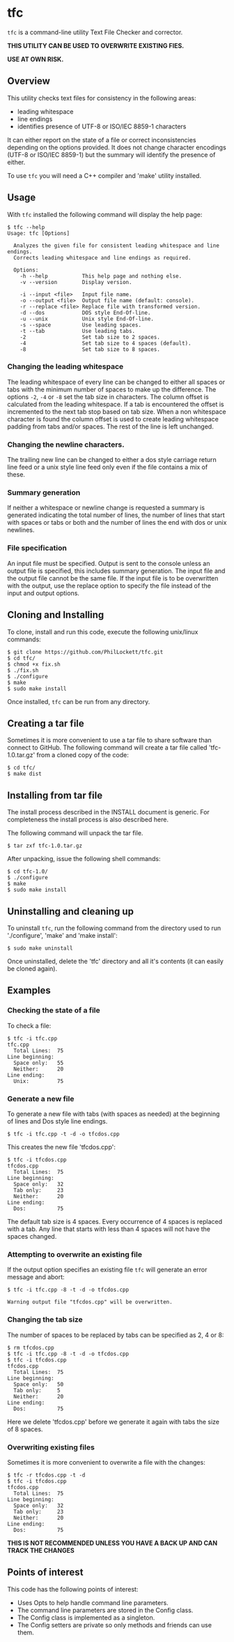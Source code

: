 # tfc
`tfc` is a command-line utility Text File Checker and corrector.

**THIS UTILITY CAN BE USED TO OVERWRITE EXISTING FIES.**

**USE AT OWN RISK.**

## Overview
This utility checks text files for consistency in the following areas:
  * leading whitespace
  * line endings
  * identifies presence of UTF-8 or ISO/IEC 8859-1 characters

It can either report on the state of a file or correct inconsistencies
depending on the options provided.
It does not change character encodings (UTF-8 or ISO/IEC 8859-1) but the
summary will identify the presence of either.

To use `tfc` you will need a C++ compiler and 'make' utility installed. 

## Usage
With `tfc` installed the following command will display the help page:

    $ tfc --help
    Usage: tfc [Options]
    
      Analyzes the given file for consistent leading whitespace and line endings.
      Corrects leading whitespace and line endings as required.
    
      Options:
        -h --help           This help page and nothing else.
        -v --version        Display version.

        -i --input <file>   Input file name.
        -o --output <file>  Output file name (default: console).
        -r --replace <file> Replace file with transformed version.
        -d --dos            DOS style End-Of-line.
        -u --unix           Unix style End-Of-line.
        -s --space          Use leading spaces.
        -t --tab            Use leading tabs.
        -2                  Set tab size to 2 spaces.
        -4                  Set tab size to 4 spaces (default).
        -8                  Set tab size to 8 spaces.

### Changing the leading whitespace
The leading whitespace of every line can be changed to either all spaces or
tabs with the minimum number of spaces to make up the difference. The options
`-2`, `-4` or `-8` set the tab size in characters. The column offset is
calculated from the leading whitespace. If a tab is encountered the offset is
incremented to the next tab stop based on tab size. When a non whitespace
character is found the column offset is used to create leading whitespace
padding from tabs and/or spaces. The rest of the line is left unchanged.

### Changing the newline characters.
The trailing new line can be changed to either a dos style carriage return line
feed or a unix style line feed only even if the file contains a mix of these.

### Summary generation
If neither a whitespace or newline change is requested a summary is generated
indicating the total number of lines, the number of lines that start with
spaces or tabs or both and the number of lines the end with dos or unix
newlines.

### File specification
An input file must be specified. Output is sent to the console unless an output
file is specified, this includes summary generation. The input file and the 
output file cannot be the same file. If the input file is to be overwritten
with the output, use the replace option to specify the file instead of the
input and output options.

## Cloning and Installing
To clone, install and run this code, execute the following unix/linux commands:

    $ git clone https://github.com/PhilLockett/tfc.git
    $ cd tfc/
    $ chmod +x fix.sh
    $ ./fix.sh
    $ ./configure
    $ make
    $ sudo make install

Once installed, `tfc` can be run from any directory.

## Creating a tar file
Sometimes it is more convenient to use a tar file to share software than 
connect to GitHub. The following command will create a tar file called 
'tfc-1.0.tar.gz' from a cloned copy of the code:

    $ cd tfc/
    $ make dist

## Installing from tar file
The install process described in the INSTALL document is generic. For 
completeness the install process is also described here.

The following command will unpack the tar file.

    $ tar zxf tfc-1.0.tar.gz

After unpacking, issue the following shell commands:

    $ cd tfc-1.0/
    $ ./configure
    $ make
    $ sudo make install

## Uninstalling and cleaning up
To uninstall `tfc`, run the following command from the directory used to run
'./configure', 'make' and 'make install':

    $ sudo make uninstall

Once uninstalled, delete the 'tfc' directory and all it's contents (it can easily
be cloned again).

## Examples
### Checking the state of a file
To check a file:

    $ tfc -i tfc.cpp
    tfc.cpp
      Total Lines:  75
    Line beginning:
      Space only:   55
      Neither:      20
    Line ending:
      Unix:         75

### Generate a new file
To generate a new file with tabs (with spaces as needed) at the beginning of 
lines and Dos style line endings.

    $ tfc -i tfc.cpp -t -d -o tfcdos.cpp

This creates the new file 'tfcdos.cpp':

    $ tfc -i tfcdos.cpp
    tfcdos.cpp
      Total Lines:  75
    Line beginning:
      Space only:   32
      Tab only:     23
      Neither:      20
    Line ending:
      Dos:          75

The default tab size is 4 spaces. 
Every occurrence of 4 spaces is replaced with a tab. 
Any line that starts with less than 4 spaces will not have the spaces changed.

### Attempting to overwrite an existing file
If the output option specifies an existing file `tfc` will generate an error 
message and abort:

    $ tfc -i tfc.cpp -8 -t -d -o tfcdos.cpp

    Warning output file "tfcdos.cpp" will be overwritten.

### Changing the tab size
The number of spaces to be replaced by tabs can be specified as 2, 4 or 8:

    $ rm tfcdos.cpp
    $ tfc -i tfc.cpp -8 -t -d -o tfcdos.cpp
    $ tfc -i tfcdos.cpp
    tfcdos.cpp
      Total Lines:  75
    Line beginning:
      Space only:   50
      Tab only:     5
      Neither:      20
    Line ending:
      Dos:          75

Here we delete 'tfcdos.cpp' before we generate it again with tabs the size of 8 
spaces.

### Overwriting existing files
Sometimes it is more convenient to overwrite a file with the changes:

    $ tfc -r tfcdos.cpp -t -d
    $ tfc -i tfcdos.cpp
    tfcdos.cpp
      Total Lines:  75
    Line beginning:
      Space only:   32
      Tab only:     23
      Neither:      20
    Line ending:
      Dos:          75

**THIS IS NOT RECOMMENDED UNLESS YOU HAVE A BACK UP AND CAN TRACK THE CHANGES**

## Points of interest
This code has the following points of interest:

  * Uses Opts to help handle command line parameters.
  * The command line parameters are stored in the Config class.
  * The Config class is implemented as a singleton.
  * The Config setters are private so only methods and friends can use them.
